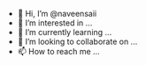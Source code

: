 - 👋 Hi, I’m @naveensaii
- 👀 I’m interested in ...
- 🌱 I’m currently learning ...
- 💞️ I’m looking to collaborate on ...
- 📫 How to reach me ...

<!---
naveensaii/naveensaii is a ✨ special ✨ repository because its `README.md` (this file) appears on your GitHub profile.
You can click the Preview link to take a look at your changes.
--->
